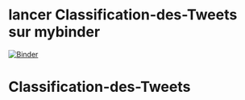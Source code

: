 # lancer  Classification-des-Tweets sur mybinder
[![Binder](https://mybinder.org/badge_logo.svg)](https://mybinder.org/v2/gh/MANNAISALIM/Classification-des-Tweets/main)
# Classification-des-Tweets
